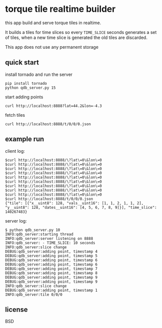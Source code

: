 
# torque tile realtime builder

this app build and serve torque tiles in realtime.

It builds a tiles for time slices so every ``TIME_SLICE`` seconds generates a set of tiles, when a
new time slice is generated the old tiles are discarded.

This app does not use any permanent storage


## quick start

install tornado and run the server

    pip install tornado
    python qdb_server.py 15


start adding points

    curl http://localhost:8888?lat=44.2&lon=-4.3

fetch tiles

    curl http://localhost:8888/t/0/0/0.json

## example run

client log: 

    $curl http://localhost:8888/\?lat\=0\&lon\=0 
    $curl http://localhost:8888/\?lat\=0\&lon\=0
    $curl http://localhost:8888/\?lat\=0\&lon\=0
    $curl http://localhost:8888/\?lat\=0\&lon\=0
    $curl http://localhost:8888/\?lat\=0\&lon\=0
    $curl http://localhost:8888/\?lat\=0\&lon\=0
    $curl http://localhost:8888/\?lat\=0\&lon\=0
    $curl http://localhost:8888/\?lat\=0\&lon\=0
    $curl http://localhost:8888/\?lat\=0\&lon\=0
    $curl http://localhost:8888/t/0/0/0.json
    {"tile": [{"x__uint8": 128, "vals__uint16": [1, 1, 2, 1, 1, 2], "y__uint8": 128, "dates__uint16": [4, 5, 6, 7, 8, 9]}], "time_slice": 140267483}

server log:

    $ python qdb_server.py 10
    INFO:qdb_server:starting thread
    INFO:qdb_server:server listening on 8888
    INFO:qdb_server: - TIME_SLICE: 10 seconds
    INFO:qdb_server:slice change
    DEBUG:qdb_server:adding point, timestamp 4
    DEBUG:qdb_server:adding point, timestamp 5
    DEBUG:qdb_server:adding point, timestamp 6
    DEBUG:qdb_server:adding point, timestamp 6
    DEBUG:qdb_server:adding point, timestamp 7
    DEBUG:qdb_server:adding point, timestamp 8
    DEBUG:qdb_server:adding point, timestamp 9
    DEBUG:qdb_server:adding point, timestamp 9
    INFO:qdb_server:slice change
    DEBUG:qdb_server:adding point, timestamp 1
    INFO:qdb_server:tile 0/0/0

## license 

BSD
